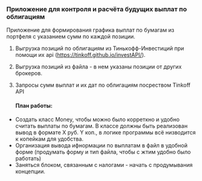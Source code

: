 ### Приложение для контроля и расчёта будущих выплат по облигациям ###

Приложение для формирования графика выплат по бумагам из портфеля с указанием сумм по каждой позиции.

1. Выгрузка позиций по облигациям из Тинькофф-Инвестиций при помощи их api (https://tinkoff.github.io/investAPI/).
2. Выгрузка позиций из файла - в нем указаны позиции от других брокеров.
3. Запросы сумм выплат и их дат по облигациям посреством Tinkoff API
   
   #### План работы: ####

- Создать класс Money, чтобы можно было корреткно и удобно считать выплаты по бумагам. В классе должны быть реализован вывод в формате X руб. Y коп., в логике программы всё низводится к копейкам для удобства.
- Организация вывода ифнормации по выплатам в файл в удобной форме (продумать форму и тип файла, чтобы с жтим удобно было работать)
- Заняться блоком, связанным с налогами - начать с продумывания концепции.
